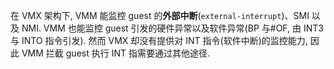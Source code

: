 
在 VMX 架构下, VMM 能监控 guest 的**外部中断**(`external-interrupt`)、SMI 以及 NMI. VMM 也能监控 guest 引发的硬件异常以及软件异常(BP 与#OF, 由 INT3 与 INTO 指令引发). 然而 VMX 却没有提供对 INT 指令(软件中断)的监控能力, 因此 VMM 拦截 guest 执行 INT 指需要通过其他途径.